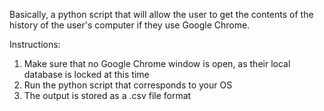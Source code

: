 Basically, a python script that will allow the user to get the contents of the history of the user's computer if they use Google Chrome.

Instructions:
  1. Make sure that no Google Chrome window is open, as their local database is locked at this time
  2. Run the python script that corresponds to your OS
  3. The output is stored as a .csv file format
